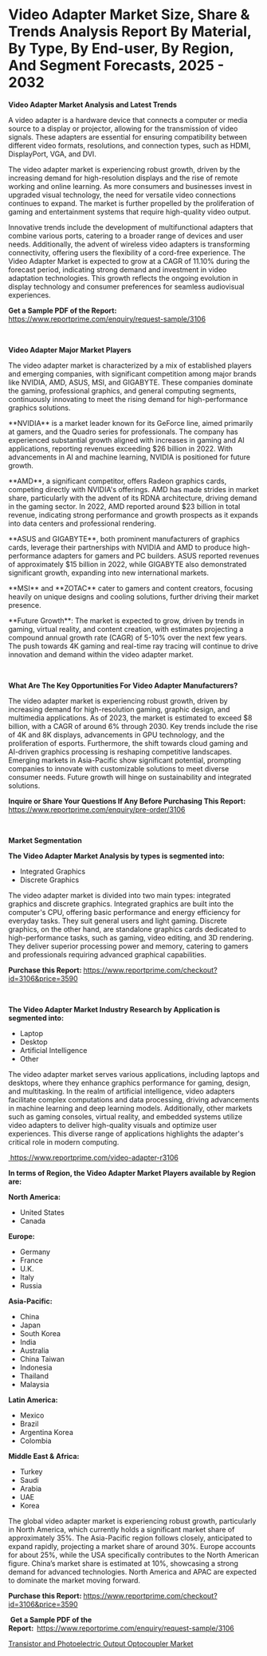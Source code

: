 <p><h1>Video Adapter Market Size, Share & Trends Analysis Report By Material, By Type, By End-user, By Region, And Segment Forecasts, 2025 - 2032</h1></p><p><strong>Video Adapter Market Analysis and Latest Trends</strong></p>
<p><p>A video adapter is a hardware device that connects a computer or media source to a display or projector, allowing for the transmission of video signals. These adapters are essential for ensuring compatibility between different video formats, resolutions, and connection types, such as HDMI, DisplayPort, VGA, and DVI. </p><p>The video adapter market is experiencing robust growth, driven by the increasing demand for high-resolution displays and the rise of remote working and online learning. As more consumers and businesses invest in upgraded visual technology, the need for versatile video connections continues to expand. The market is further propelled by the proliferation of gaming and entertainment systems that require high-quality video output.</p><p>Innovative trends include the development of multifunctional adapters that combine various ports, catering to a broader range of devices and user needs. Additionally, the advent of wireless video adapters is transforming connectivity, offering users the flexibility of a cord-free experience. The Video Adapter Market is expected to grow at a CAGR of 11.10% during the forecast period, indicating strong demand and investment in video adaptation technologies. This growth reflects the ongoing evolution in display technology and consumer preferences for seamless audiovisual experiences.</p></p>
<p><strong>Get a Sample PDF of the Report:&nbsp;</strong> <a href="https://www.reportprime.com/enquiry/request-sample/3106?utm_campaign=1166&utm_medium=2&utm_source=Github&utm_content=ia&utm_term=18032025&utm_id=video-adapter">https://www.reportprime.com/enquiry/request-sample/3106</a></p>
<p>&nbsp;</p>
<p><strong>Video Adapter Major Market Players</strong></p>
<p><p>The video adapter market is characterized by a mix of established players and emerging companies, with significant competition among major brands like NVIDIA, AMD, ASUS, MSI, and GIGABYTE. These companies dominate the gaming, professional graphics, and general computing segments, continuously innovating to meet the rising demand for high-performance graphics solutions.</p><p>**NVIDIA** is a market leader known for its GeForce line, aimed primarily at gamers, and the Quadro series for professionals. The company has experienced substantial growth aligned with increases in gaming and AI applications, reporting revenues exceeding $26 billion in 2022. With advancements in AI and machine learning, NVIDIA is positioned for future growth.</p><p>**AMD**, a significant competitor, offers Radeon graphics cards, competing directly with NVIDIA's offerings. AMD has made strides in market share, particularly with the advent of its RDNA architecture, driving demand in the gaming sector. In 2022, AMD reported around $23 billion in total revenue, indicating strong performance and growth prospects as it expands into data centers and professional rendering.</p><p>**ASUS and GIGABYTE**, both prominent manufacturers of graphics cards, leverage their partnerships with NVIDIA and AMD to produce high-performance adapters for gamers and PC builders. ASUS reported revenues of approximately $15 billion in 2022, while GIGABYTE also demonstrated significant growth, expanding into new international markets.</p><p>**MSI** and **ZOTAC** cater to gamers and content creators, focusing heavily on unique designs and cooling solutions, further driving their market presence. </p><p>**Future Growth**: The market is expected to grow, driven by trends in gaming, virtual reality, and content creation, with estimates projecting a compound annual growth rate (CAGR) of 5-10% over the next few years. The push towards 4K gaming and real-time ray tracing will continue to drive innovation and demand within the video adapter market.</p></p>
<p>&nbsp;</p>
<p><strong>What Are The Key Opportunities For Video Adapter Manufacturers?</strong></p>
<p><p>The video adapter market is experiencing robust growth, driven by increasing demand for high-resolution gaming, graphic design, and multimedia applications. As of 2023, the market is estimated to exceed $8 billion, with a CAGR of around 6% through 2030. Key trends include the rise of 4K and 8K displays, advancements in GPU technology, and the proliferation of esports. Furthermore, the shift towards cloud gaming and AI-driven graphics processing is reshaping competitive landscapes. Emerging markets in Asia-Pacific show significant potential, prompting companies to innovate with customizable solutions to meet diverse consumer needs. Future growth will hinge on sustainability and integrated solutions.</p></p>
<p><strong>Inquire or Share Your Questions If Any Before Purchasing This Report:</strong> <a href="https://www.reportprime.com/enquiry/pre-order/3106?utm_campaign=1166&utm_medium=2&utm_source=Github&utm_content=ia&utm_term=18032025&utm_id=video-adapter">https://www.reportprime.com/enquiry/pre-order/3106</a></p>
<p>&nbsp;</p>
<p><strong>Market Segmentation</strong></p>
<p><strong>The Video Adapter Market Analysis by types is segmented into:</strong></p>
<p><ul><li>Integrated Graphics</li><li>Discrete Graphics</li></ul></p>
<p><p>The video adapter market is divided into two main types: integrated graphics and discrete graphics. Integrated graphics are built into the computer's CPU, offering basic performance and energy efficiency for everyday tasks. They suit general users and light gaming. Discrete graphics, on the other hand, are standalone graphics cards dedicated to high-performance tasks, such as gaming, video editing, and 3D rendering. They deliver superior processing power and memory, catering to gamers and professionals requiring advanced graphical capabilities.</p></p>
<p><strong>Purchase this Report:&nbsp;</strong><a href="https://www.reportprime.com/checkout?id=3106&price=3590&utm_campaign=1166&utm_medium=2&utm_source=Github&utm_content=ia&utm_term=18032025&utm_id=video-adapter">https://www.reportprime.com/checkout?id=3106&price=3590</a></p>
<p>&nbsp;</p>
<p><strong>The Video Adapter Market Industry Research by Application is segmented into:</strong></p>
<p><ul><li>Laptop</li><li>Desktop</li><li>Artificial Intelligence</li><li>Other</li></ul></p>
<p><p>The video adapter market serves various applications, including laptops and desktops, where they enhance graphics performance for gaming, design, and multitasking. In the realm of artificial intelligence, video adapters facilitate complex computations and data processing, driving advancements in machine learning and deep learning models. Additionally, other markets such as gaming consoles, virtual reality, and embedded systems utilize video adapters to deliver high-quality visuals and optimize user experiences. This diverse range of applications highlights the adapter's critical role in modern computing.</p></p>
<p><a href="https://www.reportprime.com/video-adapter-r3106?utm_campaign=1166&utm_medium=2&utm_source=Github&utm_content=ia&utm_term=18032025&utm_id=video-adapter">&nbsp;https://www.reportprime.com/video-adapter-r3106</a></p>
<p><strong>In terms of Region, the Video Adapter Market Players available by Region are:</strong></p>
<p>
    <p> <strong> North America: </strong>
        <ul>
            <li>United States</li>
            <li>Canada</li>
        </ul>
        </p> 
    <p> <strong> Europe: </strong>
        <ul>
            <li>Germany</li>
            <li>France</li>
            <li>U.K.</li>
            <li>Italy</li>
            <li>Russia</li>
        </ul>
        </p> 
    <p> <strong> Asia-Pacific: </strong>
        <ul>
            <li>China</li>
            <li>Japan</li>
            <li>South Korea</li>
            <li>India</li>
            <li>Australia</li>
            <li>China Taiwan</li>
            <li>Indonesia</li>
            <li>Thailand</li>
            <li>Malaysia</li>
        </ul>
        </p> 
    <p> <strong> Latin America: </strong>
        <ul>
            <li>Mexico</li>
            <li>Brazil</li>
            <li>Argentina Korea</li>
            <li>Colombia</li>
        </ul>
        </p> 
    <p> <strong> Middle East & Africa: </strong>
        <ul>
            <li>Turkey</li>
            <li>Saudi</li>
            <li>Arabia</li>
            <li>UAE</li>
            <li>Korea</li>
        </ul>
    </p>
    </p>
<p><p>The global video adapter market is experiencing robust growth, particularly in North America, which currently holds a significant market share of approximately 35%. The Asia-Pacific region follows closely, anticipated to expand rapidly, projecting a market share of around 30%. Europe accounts for about 25%, while the USA specifically contributes to the North American figure. China’s market share is estimated at 10%, showcasing a strong demand for advanced technologies. North America and APAC are expected to dominate the market moving forward.</p></p>
<p><strong>Purchase this Report: </strong><a href="https://www.reportprime.com/checkout?id=3106&price=3590&utm_campaign=1166&utm_medium=2&utm_source=Github&utm_content=ia&utm_term=18032025&utm_id=video-adapter">https://www.reportprime.com/checkout?id=3106&price=3590</a></p>
<p>&nbsp;<strong>Get a Sample PDF of the Report:&nbsp;&nbsp;</strong><a href="https://www.reportprime.com/enquiry/request-sample/3106?utm_campaign=1166&utm_medium=2&utm_source=Github&utm_content=ia&utm_term=18032025&utm_id=video-adapter">https://www.reportprime.com/enquiry/request-sample/3106</a></p>
<p><strong></strong></p>
<p><p><a href="https://github.com/aslinalirey9/Market-Research-Report-List-1/blob/main/transistor-and-photoelectric-output-optocoupler-market.md?utm_campaign=1166&utm_medium=2&utm_source=Github&utm_content=ia&utm_term=18032025&utm_id=video-adapter">Transistor and Photoelectric Output Optocoupler Market</a></p></p>